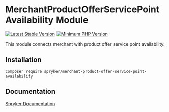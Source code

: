 # MerchantProductOfferServicePointAvailability Module
[![Latest Stable Version](https://poser.pugx.org/spryker/merchant-product-offer-service-point-availability/v/stable.svg)](https://packagist.org/packages/spryker/merchant-product-offer-service-point-availability)
[![Minimum PHP Version](https://img.shields.io/badge/php-%3E%3D%208.3-8892BF.svg)](https://php.net/)

This module connects merchant with product offer service point availability.

## Installation

```
composer require spryker/merchant-product-offer-service-point-availability
```

## Documentation

[Spryker Documentation](https://docs.spryker.com)
